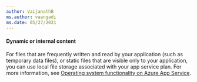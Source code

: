 ```yaml
---
author: VaijanathB
ms.author: vaangadi
ms.date: 05/27/2021
---
```


#### Dynamic or internal content

For files that are frequently written and read by your application (such as temporary data files), or static files that are visible only to your application, you can use local file storage associated with your app service plan. For more information, see [Operating system functionality on Azure App Service](/azure/app-service/operating-system-functionality#file-access).
